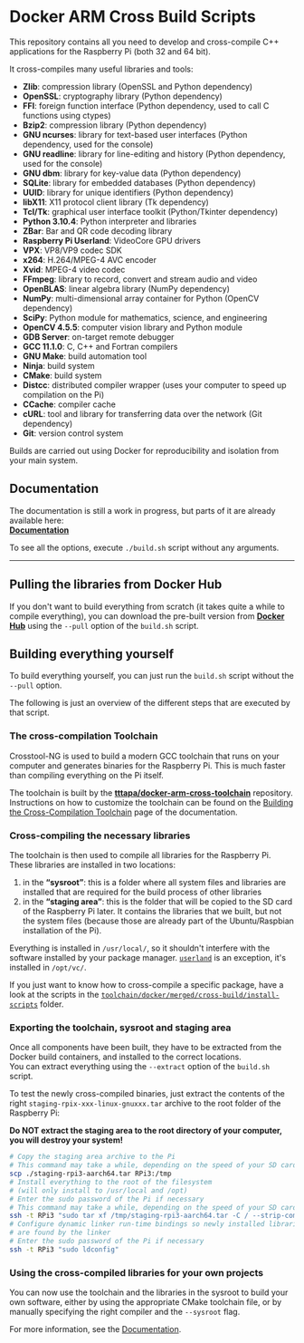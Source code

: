 # Docker ARM Cross Build Scripts

This repository contains all you need to develop and cross-compile C++ applications for the Raspberry Pi (both 32 and 64 bit).

It cross-compiles many useful libraries and tools:

 - **Zlib**: compression library (OpenSSL and Python dependency)
 - **OpenSSL**: cryptography library (Python dependency)
 - **FFI**: foreign function interface (Python dependency, used to call C functions using ctypes)
 - **Bzip2**: compression library (Python dependency)
 - **GNU ncurses**: library for text-based user interfaces (Python dependency, used for the console)
 - **GNU readline**: library for line-editing and history (Python dependency, used for the console)
 - **GNU dbm**: library for key-value data (Python dependency)
 - **SQLite**: library for embedded databases (Python dependency)
 - **UUID**: library for unique identifiers (Python dependency)
 - **libX11**: X11 protocol client library (Tk dependency)
 - **Tcl/Tk**: graphical user interface toolkit (Python/Tkinter dependency)
 - **Python 3.10.4**: Python interpreter and libraries
 - **ZBar**: Bar and QR code decoding library
 - **Raspberry Pi Userland**: VideoCore GPU drivers
 - **VPX**: VP8/VP9 codec SDK
 - **x264**: H.264/MPEG-4 AVC encoder
 - **Xvid**: MPEG-4 video codec
 - **FFmpeg**: library to record, convert and stream audio and video
 - **OpenBLAS**: linear algebra library (NumPy dependency)
 - **NumPy**: multi-dimensional array container for Python (OpenCV dependency)
 - **SciPy**: Python module for mathematics, science, and engineering
 - **OpenCV 4.5.5**: computer vision library and Python module
 - **GDB Server**: on-target remote debugger
 - **GCC 11.1.0**: C, C++ and Fortran compilers
 - **GNU Make**: build automation tool
 - **Ninja**: build system
 - **CMake**: build system
 - **Distcc**: distributed compiler wrapper (uses your computer to speed up compilation on the Pi)
 - **CCache**: compiler cache
 - **cURL**: tool and library for transferring data over the network (Git dependency)
 - **Git**: version control system

Builds are carried out using Docker for reproducibility and isolation from your 
main system.


## Documentation
 
The documentation is still a work in progress, but parts of it are already available here:  
[**Documentation**](https://tttapa.github.io/Pages/Raspberry-Pi/C++-Development/index.html)

To see all the options, execute `./build.sh` script without any arguments.

***

## Pulling the libraries from Docker Hub

If you don't want to build everything from scratch (it takes quite a while to compile everything),
you can download the pre-built version from [**Docker Hub**](https://hub.docker.com/r/tttapa/)
using the `--pull` option of the `build.sh` script.

## Building everything yourself

To build everything yourself, you can just run the `build.sh` script without the `--pull` option.

The following is just an overview of the different steps that are executed by that script.

### The cross-compilation Toolchain

Crosstool-NG is used to build a modern GCC toolchain that runs on your computer and generates binaries for the Raspberry Pi.
This is much faster than compiling everything on the Pi itself.

The toolchain is built by the 
[**tttapa/docker-arm-cross-toolchain**](https://github.com/tttapa/docker-arm-cross-toolchain) repository. Instructions on how to customize the
toolchain can be found on the [Building the Cross-Compilation Toolchain](https://tttapa.github.io/Pages/Raspberry-Pi/C++-Development/Building-The-Toolchain.html)
page of the documentation.

### Cross-compiling the necessary libraries

The toolchain is then used to compile all libraries for the Raspberry Pi.  
These libraries are installed in two locations:
1. in the **“sysroot”**: this is a folder where all system files and libraries are installed that are required for the build process of other libraries
2. in the **“staging area”**: this is the folder that will be copied to the SD card of the Raspberry Pi later. It contains the libraries that we built, but not the system files (because those are already part of the Ubuntu/Raspbian installation of the Pi).

Everything is installed in `/usr/local/`, so it shouldn't interfere with the software installed by your package manager.
[`userland`](https://github.com/raspberrypi/userland) is an exception, it's installed in `/opt/vc/`.

If you just want to know how to cross-compile a specific package, have a look at the scripts in the
[`toolchain/docker/merged/cross-build/install-scripts`](toolchain/docker/merged/cross-build/install-scripts) folder.  

### Exporting the toolchain, sysroot and staging area

Once all components have been built, they have to be extracted from the Docker build containers, and installed to the correct locations.  
You can extract everything using the `--extract` option of the `build.sh` script.

To test the newly cross-compiled binaries, just extract the contents of the right `staging-rpix-xxx-linux-gnuxxx.tar` archive to the root folder of the Raspberry Pi:

**Do NOT extract the staging area to the root directory of your computer, you will destroy your system!**

```sh
# Copy the staging area archive to the Pi
# This command may take a while, depending on the speed of your SD card
scp ./staging-rpi3-aarch64.tar RPi3:/tmp
# Install everything to the root of the filesystem
# (will only install to /usr/local and /opt)
# Enter the sudo password of the Pi if necessary
# This command may take a while, depending on the speed of your SD card
ssh -t RPi3 "sudo tar xf /tmp/staging-rpi3-aarch64.tar -C / --strip-components=1"
# Configure dynamic linker run-time bindings so newly installed libraries
# are found by the linker
# Enter the sudo password of the Pi if necessary
ssh -t RPi3 "sudo ldconfig"
```

### Using the cross-compiled libraries for your own projects

You can now use the toolchain and the libraries in the sysroot to build your
own software, either by using the appropriate CMake toolchain file, or by 
manually specifying the right compiler and the `--sysroot` flag.

For more information, see the [Documentation](https://tttapa.github.io/Pages/Raspberry-Pi/C++-Development).
